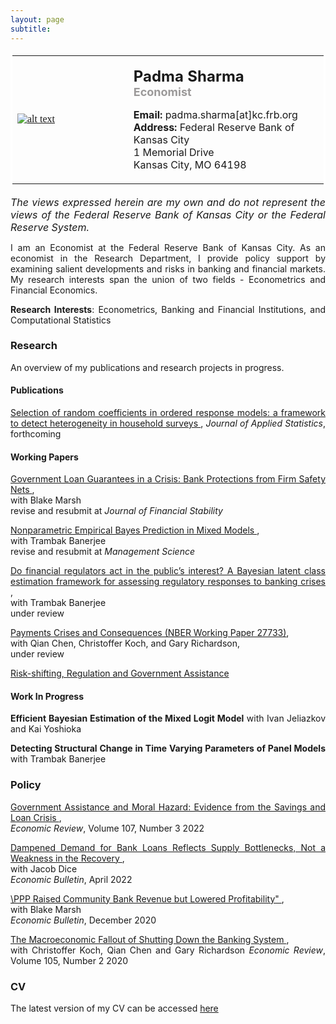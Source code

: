 ```yaml
--- 
layout: page
subtitle: 
---
```

<style>
body {
text-align: justify}
</style>
<table bordercolor="#ffffff">
<tbody>
<tr>
<td style="width:350px;height:200px">
<font color="#0b5394" face="georgia, serif"><a href="IMGLINKTARGET"><img alt="alt text" height="HEIGHTpx" 
src="http://padmasharma.github.io/img/Padma_Sharma_400.jpg" width="WIDTHpx"></a>&nbsp;</font></td>
<td align="left" style="width:400px;height:200px">
   <p><font size="5"><b>Padma Sharma</b></font><br>
   <font color="#9b9999" size="4"><b>Economist</b></font><br></p>
<p><font size="3"><b>Email:</b> padma.sharma[at]kc.frb.org</font><br>
<font size="3"><b>Address:</b> 
Federal Reserve Bank of Kansas City<br>1 Memorial Drive<br>
Kansas City, MO 64198</font></p>
</td>
</tr>
</tbody>
</table>

<p><font size="3"><i>The views expressed herein are my own and do not represent the views of the Federal Reserve Bank of Kansas City or the Federal Reserve System.</i></font></p>
   
I am an Economist at the Federal Reserve Bank of Kansas City. As an economist in the Research Department, I provide policy support by examining salient developments and risks in banking and financial markets. My research interests span the union of two fields - Econometrics and Financial Economics. 

__Research Interests__: Econometrics, Banking and Financial Institutions, and Computational Statistics

### Research 

An overview of my publications and research projects in progress. 

#### Publications

<a href="https://doi.org/10.1080/02664763.2022.2151989" target="_blank">Selection of random coefficients in ordered response models: a framework to detect heterogeneity in household surveys </a>, *Journal of Applied Statistics*, forthcoming

#### Working Papers

<a href="https://drive.google.com/file/d/15fEPvMO6Q-85TENKHmICg60m-BT_CtEV/view?usp=sharing" target="_blank"> Government Loan Guarantees in a Crisis: Bank
Protections from Firm Safety Nets </a>,  <br>
with Blake Marsh  <br>
revise and resubmit at *Journal of Financial Stability*  

<a href="https://padmasharma.github.io/index#research" target="_blank"> Nonparametric Empirical Bayes Prediction in Mixed Models </a>,  <br>
with Trambak Banerjee  <br>
revise and resubmit at *Management Science*  

<a href="https://arxiv.org/pdf/2208.03908.pdf" target="_blank"> Do financial regulators act in the public’s interest? A Bayesian latent class estimation framework for assessing regulatory responses to banking crises </a>,  <br>
with Trambak Banerjee  <br>
under review 

<a href="https://www.nber.org/papers/w27733" target="_blank"> Payments Crises and Consequences (NBER Working Paper 27733)</a>,  <br>
with Qian Chen, Christoffer Koch, and Gary Richardson,   <br>
under review

<a href="https://drive.google.com/file/d/1O7xGlZXdaysFSBUsP4f9XppBccAl3eGH/view?usp=sharing" target="_blank">Risk-shifting, Regulation and Government Assistance </a>

#### Work In Progress

**Efficient Bayesian Estimation of the Mixed Logit Model** with Ivan Jeliazkov and Kai Yoshioka

**Detecting Structural Change in Time Varying Parameters of Panel Models** with Trambak Banerjee

### Policy

<a href="https://doi.org/10.18651/ER/v107n3Sharma" target="_blank">Government Assistance and Moral Hazard: Evidence from the Savings and Loan Crisis </a>, <br>
*Economic Review*, Volume 107, Number 3 2022

<a href="[https://www.kansascityfed.org/research/economic-bulletin/dampened-demand-for-bank-loans-reflects-supply-bottlenecks-not-a-weakness-in-the-recovery/" target="_blank">Dampened Demand for Bank Loans Reflects Supply Bottlenecks, Not a Weakness in the Recovery </a>, <br>
with Jacob Dice <br>
*Economic Bulletin*, April 2022

<a href="[https://www.kansascityfed.org/research/economic-bulletin/dampened-demand-for-bank-loans-reflects-supply-bottlenecks-not-a-weakness-in-the-recovery/" target="_blank">\PPP Raised Community Bank Revenue but Lowered Profitability" </a>, <br>
with Blake Marsh <br>
*Economic Bulletin*, December 2020

<a href="https://doi.org/10.18651/ER/v105n2Sharma" target="_blank">The Macroeconomic Fallout of Shutting Down the Banking System </a>, <br>
with Christoffer Koch, Qian Chen and Gary Richardson
*Economic Review*, Volume 105, Number 2 2020

### CV
The latest version of my CV can be accessed <a href="https://drive.google.com/open?id=1aGYIOJTrBeIqL8NfK3GOPCAvdHtbn0-w" target="_blank">here</a>


